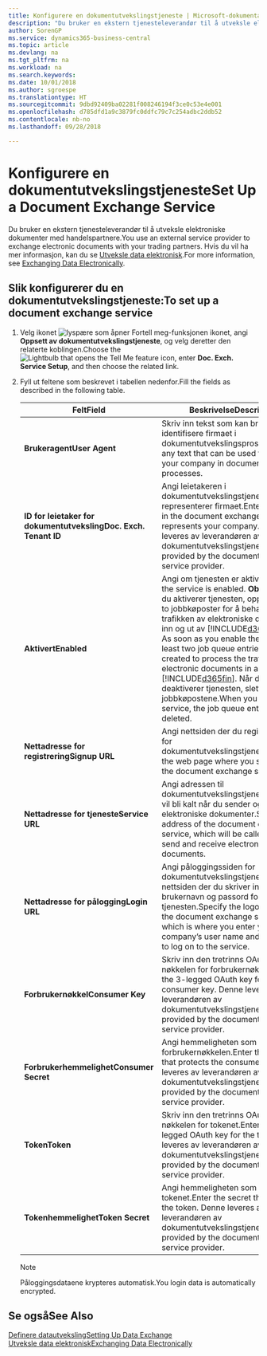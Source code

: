 ```yaml
---
title: Konfigurere en dokumentutvekslingstjeneste | Microsoft-dokumentasjon
description: "Du bruker en ekstern tjenesteleverandør til å utveksle elektroniske dokumenter med handelspartnere."
author: SorenGP
ms.service: dynamics365-business-central
ms.topic: article
ms.devlang: na
ms.tgt_pltfrm: na
ms.workload: na
ms.search.keywords: 
ms.date: 10/01/2018
ms.author: sgroespe
ms.translationtype: HT
ms.sourcegitcommit: 9dbd92409ba02281f008246194f3ce0c53e4e001
ms.openlocfilehash: d785dfd1a9c3879fc0ddfc79c7c254adbc2ddb52
ms.contentlocale: nb-no
ms.lasthandoff: 09/28/2018

---
```

# <a name="set-up-a-document-exchange-service"></a><span data-ttu-id="a2f32-103">Konfigurere en dokumentutvekslingstjeneste</span><span class="sxs-lookup"><span data-stu-id="a2f32-103">Set Up a Document Exchange Service</span></span>
<span data-ttu-id="a2f32-104">Du bruker en ekstern tjenesteleverandør til å utveksle elektroniske dokumenter med handelspartnere.</span><span class="sxs-lookup"><span data-stu-id="a2f32-104">You use an external service provider to exchange electronic documents with your trading partners.</span></span> <span data-ttu-id="a2f32-105">Hvis du vil ha mer informasjon, kan du se [Utveksle data elektronisk](across-data-exchange.md).</span><span class="sxs-lookup"><span data-stu-id="a2f32-105">For more information, see [Exchanging Data Electronically](across-data-exchange.md).</span></span>  

## <a name="to-set-up-a-document-exchange-service"></a><span data-ttu-id="a2f32-106">Slik konfigurerer du en dokumentutvekslingstjeneste:</span><span class="sxs-lookup"><span data-stu-id="a2f32-106">To set up a document exchange service</span></span>  
1. <span data-ttu-id="a2f32-107">Velg ikonet ![lyspære som åpner Fortell meg-funksjonen](media/ui-search/search_small.png "Fortell hva du vil gjøre") ikonet, angi **Oppsett av dokumentutvekslingstjeneste**, og velg deretter den relaterte koblingen.</span><span class="sxs-lookup"><span data-stu-id="a2f32-107">Choose the ![Lightbulb that opens the Tell Me feature](media/ui-search/search_small.png "Tell me what you want to do") icon, enter **Doc. Exch. Service Setup**, and then choose the related link.</span></span>  
2. <span data-ttu-id="a2f32-108">Fyll ut feltene som beskrevet i tabellen nedenfor.</span><span class="sxs-lookup"><span data-stu-id="a2f32-108">Fill the fields as described in the following table.</span></span>  

    |<span data-ttu-id="a2f32-109">Felt</span><span class="sxs-lookup"><span data-stu-id="a2f32-109">Field</span></span>|<span data-ttu-id="a2f32-110">Beskrivelse</span><span class="sxs-lookup"><span data-stu-id="a2f32-110">Description</span></span>|  
    |---------------------------------|---------------------------------------|  
    |<span data-ttu-id="a2f32-111">**Brukeragent**</span><span class="sxs-lookup"><span data-stu-id="a2f32-111">**User Agent**</span></span>|<span data-ttu-id="a2f32-112">Skriv inn tekst som kan brukes til å identifisere firmaet i dokumentutvekslingsprosesser.</span><span class="sxs-lookup"><span data-stu-id="a2f32-112">Enter any text that can be used to identify your company in document exchange processes.</span></span>|  
    |<span data-ttu-id="a2f32-113">**ID for leietaker for dokumentutveksling**</span><span class="sxs-lookup"><span data-stu-id="a2f32-113">**Doc. Exch. Tenant ID**</span></span>|<span data-ttu-id="a2f32-114">Angi leietakeren i dokumentutvekslingstjenesten som representerer firmaet.</span><span class="sxs-lookup"><span data-stu-id="a2f32-114">Enter the tenant in the document exchange service that represents your company.</span></span> <span data-ttu-id="a2f32-115">Denne leveres av leverandøren av dokumentutvekslingstjenesten.</span><span class="sxs-lookup"><span data-stu-id="a2f32-115">This is provided by the document exchange service provider.</span></span>|  
    |<span data-ttu-id="a2f32-116">**Aktivert**</span><span class="sxs-lookup"><span data-stu-id="a2f32-116">**Enabled**</span></span>|<span data-ttu-id="a2f32-117">Angi om tjenesten er aktivert.</span><span class="sxs-lookup"><span data-stu-id="a2f32-117">Specify if the service is enabled.</span></span> <span data-ttu-id="a2f32-118">**Obs!** Så snart du aktiverer tjenesten, opprettes minst to jobbkøposter for å behandle trafikken av elektroniske dokumenter inn og ut av [!INCLUDE[d365fin](includes/d365fin_md.md)].</span><span class="sxs-lookup"><span data-stu-id="a2f32-118">**Note:**  As soon as you enable the service, at least two job queue entries are created to process the traffic of electronic documents in and out of [!INCLUDE[d365fin](includes/d365fin_md.md)].</span></span> <span data-ttu-id="a2f32-119">Når du deaktiverer tjenesten, slettes jobbkøpostene.</span><span class="sxs-lookup"><span data-stu-id="a2f32-119">When you disable the service, the job queue entries are deleted.</span></span>|  
    |<span data-ttu-id="a2f32-120">**Nettadresse for registrering**</span><span class="sxs-lookup"><span data-stu-id="a2f32-120">**Signup URL**</span></span>|<span data-ttu-id="a2f32-121">Angi nettsiden der du registrerer deg for dokumentutvekslingstjenesten.</span><span class="sxs-lookup"><span data-stu-id="a2f32-121">Specify the web page where you sign up for the document exchange service.</span></span>|  
    |<span data-ttu-id="a2f32-122">**Nettadresse for tjeneste**</span><span class="sxs-lookup"><span data-stu-id="a2f32-122">**Service URL**</span></span>|<span data-ttu-id="a2f32-123">Angi adressen til dokumentutvekslingstjenesten, som vil bli kalt når du sender og mottar elektroniske dokumenter.</span><span class="sxs-lookup"><span data-stu-id="a2f32-123">Specify the address of the document exchange service, which will be called when you send and receive electronic documents.</span></span>|  
    |<span data-ttu-id="a2f32-124">**Nettadresse for pålogging**</span><span class="sxs-lookup"><span data-stu-id="a2f32-124">**Login URL**</span></span>|<span data-ttu-id="a2f32-125">Angi påloggingssiden for dokumentutvekslingstjenesten, som er nettsiden der du skriver inn firmaets brukernavn og passord for å logge på tjenesten.</span><span class="sxs-lookup"><span data-stu-id="a2f32-125">Specify the logon page for the document exchange service, which is where you enter your company’s user name and password to log on to the service.</span></span>|  
    |<span data-ttu-id="a2f32-126">**Forbrukernøkkel**</span><span class="sxs-lookup"><span data-stu-id="a2f32-126">**Consumer Key**</span></span>|<span data-ttu-id="a2f32-127">Skriv inn den tretrinns OAuth-nøkkelen for forbrukernøkkelen.</span><span class="sxs-lookup"><span data-stu-id="a2f32-127">Enter the 3-legged OAuth key for the consumer key.</span></span> <span data-ttu-id="a2f32-128">Denne leveres av leverandøren av dokumentutvekslingstjenesten.</span><span class="sxs-lookup"><span data-stu-id="a2f32-128">This is provided by the document exchange service provider.</span></span>|  
    |<span data-ttu-id="a2f32-129">**Forbrukerhemmelighet**</span><span class="sxs-lookup"><span data-stu-id="a2f32-129">**Consumer Secret**</span></span>|<span data-ttu-id="a2f32-130">Angi hemmeligheten som beskytter forbrukernøkkelen.</span><span class="sxs-lookup"><span data-stu-id="a2f32-130">Enter the secret that protects the consumer key.</span></span> <span data-ttu-id="a2f32-131">Denne leveres av leverandøren av dokumentutvekslingstjenesten.</span><span class="sxs-lookup"><span data-stu-id="a2f32-131">This is provided by the document exchange service provider.</span></span>|  
    |<span data-ttu-id="a2f32-132">**Token**</span><span class="sxs-lookup"><span data-stu-id="a2f32-132">**Token**</span></span>|<span data-ttu-id="a2f32-133">Skriv inn den tretrinns OAuth-nøkkelen for tokenet.</span><span class="sxs-lookup"><span data-stu-id="a2f32-133">Enter the 3-legged OAuth key for the token.</span></span> <span data-ttu-id="a2f32-134">Denne leveres av leverandøren av dokumentutvekslingstjenesten.</span><span class="sxs-lookup"><span data-stu-id="a2f32-134">This is provided by the document exchange service provider.</span></span>|  
    |<span data-ttu-id="a2f32-135">**Tokenhemmelighet**</span><span class="sxs-lookup"><span data-stu-id="a2f32-135">**Token Secret**</span></span>|<span data-ttu-id="a2f32-136">Angi hemmeligheten som beskytter tokenet.</span><span class="sxs-lookup"><span data-stu-id="a2f32-136">Enter the secret that protects the token.</span></span> <span data-ttu-id="a2f32-137">Denne leveres av leverandøren av dokumentutvekslingstjenesten.</span><span class="sxs-lookup"><span data-stu-id="a2f32-137">This is provided by the document exchange service provider.</span></span>|  

    > [!NOTE]  
    > <span data-ttu-id="a2f32-138">Påloggingsdataene krypteres automatisk.</span><span class="sxs-lookup"><span data-stu-id="a2f32-138">You login data is automatically encrypted.</span></span>

## <a name="see-also"></a><span data-ttu-id="a2f32-139">Se også</span><span class="sxs-lookup"><span data-stu-id="a2f32-139">See Also</span></span>  
[<span data-ttu-id="a2f32-140">Definere datautveksling</span><span class="sxs-lookup"><span data-stu-id="a2f32-140">Setting Up Data Exchange</span></span>](across-set-up-data-exchange.md)  
[<span data-ttu-id="a2f32-141">Utveksle data elektronisk</span><span class="sxs-lookup"><span data-stu-id="a2f32-141">Exchanging Data Electronically</span></span>](across-data-exchange.md)

